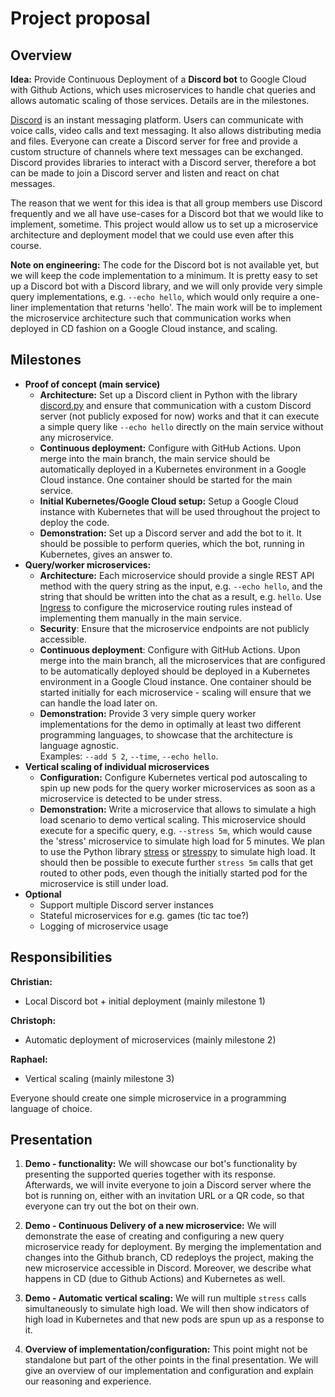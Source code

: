 # Project proposal

## Overview

**Idea:** Provide Continuous Deployment of a **Discord bot** to Google Cloud with Github Actions, 
which uses microservices to handle chat queries and allows automatic scaling of those services.
Details are in the milestones.

[Discord](https://discord.com/) is an instant messaging platform. Users can communicate with voice calls, video calls 
and text messaging. It also allows distributing media and files. Everyone can create a Discord server for free 
and provide a custom structure of channels where text messages can be exchanged. Discord provides libraries 
to interact with a Discord server, therefore a bot can be made to join a Discord server and listen and react on chat messages.

The reason that we went for this idea is that all group members use Discord frequently and we all have use-cases for a Discord bot that we would like to implement, sometime. This project would allow us to set up a microservice architecture and deployment model that we could use even after this course.

**Note on engineering:** The code for the Discord bot is not available yet, but we will keep the code implementation to a minimum.
It is pretty easy to set up a Discord bot with a Discord library, and we will only provide very simple 
query implementations, e.g. ```--echo hello```, which would only require a one-liner implementation 
that returns 'hello'. The main work will be to implement the microservice architecture such that communication 
works when deployed in CD fashion on a Google Cloud instance, and scaling.

## Milestones

+ **Proof of concept (main service)**
  - **Architecture:** Set up a Discord client in Python with the library
  [discord.py](https://pypi.org/project/discord.py/) and ensure that communication with a custom 
  Discord server (not publicly exposed for now) works and that it can execute a simple query like ```--echo hello```
  directly on the main service without any microservice.
  - **Continuous deployment:** Configure with GitHub Actions. Upon merge into the main branch, the main service
  should be automatically deployed in a Kubernetes environment in a Google Cloud instance. One container 
  should be started for the main service.
  - **Initial Kubernetes/Google Cloud setup:** Setup a Google Cloud instance with Kubernetes that will be used throughout 
  the project to deploy the code.
  - **Demonstration:** Set up a Discord server and add the bot to it. It should be possible to
  perform queries, which the bot, running in Kubernetes, gives an answer to.
+ **Query/worker microservices:**
  - **Architecture:** Each microservice should provide a single REST API method with 
  the query string as the input, e.g. ```--echo hello```, and the string that should be 
  written into the chat as a result, e.g. ```hello```. 
  Use [Ingress](https://kubernetes.io/docs/concepts/services-networking/ingress/)
  to configure the microservice routing rules instead of implementing them manually in the 
  main service.
  - **Security**: Ensure that the microservice endpoints are not publicly accessible.
  - **Continuous deployment**: Configure with GitHub Actions. Upon merge into the main branch, all the microservices 
  that are configured to be automatically deployed should be deployed in a Kubernetes environment in a Google
  Cloud instance. One container should be started initially for each microservice - scaling will ensure that we can handle 
  the load later on.
  - **Demonstration:** 
  Provide 3 very simple query worker implementations for the demo in optimally 
  at least two different programming languages, to showcase that the architecture is language agnostic.   
  Examples: ```--add 5 2```, ```--time```, ```--echo hello```.
+ **Vertical scaling of individual microservices**
  - **Configuration:** Configure Kubernetes vertical pod autoscaling to spin up new pods for the query worker
  microservices as soon as a microservice is detected to be under stress.
  - **Demonstration:** Write a microservice that allows to simulate a high load scenario to demo vertical scaling. 
  This microservice should execute for a specific query, e.g. ```--stress 5m```,
  which would cause the 'stress' microservice to simulate high load for 5 minutes.
  We plan to use the Python library [stress](https://pypi.org/project/stress/) or 
  [stresspy](https://pypi.org/project/stressypy/) to simulate high load. It should then be possible 
  to execute further ```stress 5m``` calls that get routed to other pods, 
  even though the initially started pod for the microservice is still under load.
+ **Optional**
  - Support multiple Discord server instances
  - Stateful microservices for e.g. games (tic tac toe?)
  - Logging of microservice usage

## Responsibilities

**Christian:**
- Local Discord bot + initial deployment (mainly milestone 1)

**Christoph:**
- Automatic deployment of microservices (mainly milestone 2)

**Raphael:**
- Vertical scaling (mainly milestone 3)

Everyone should create one simple microservice in a programming language of choice.

## Presentation

1. **Demo - functionality:**
We will showcase our bot's functionality by presenting the supported queries together with its response.
Afterwards, we will invite everyone to join a Discord server where the bot is running on, either with an invitation URL 
or a QR code, so that everyone can try out the bot on their own. 

2. **Demo - Continuous Delivery of a new microservice:** 
We will demonstrate the ease of creating and configuring a new query microservice ready for deployment. By merging the
implementation and changes into the Github branch, CD redeploys the project, making the new microservice accessible 
in Discord. Moreover, we describe what happens in CD (due to Github Actions) and Kubernetes as well.

3. **Demo - Automatic vertical scaling:** 
We will run multiple ```stress``` calls simultaneously to simulate high load. We will then show indicators of high load
in Kubernetes and that new pods are spun up as a response to it.

4. **Overview of implementation/configuration:**
This point might not be standalone but part of the other points in the final presentation.
We will give an overview of our implementation and configuration and explain our reasoning and experience.


